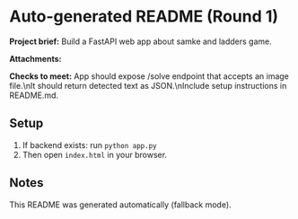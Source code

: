 # Auto-generated README (Round 1)

**Project brief:** Build a FastAPI web app about samke and ladders game.

**Attachments:**


**Checks to meet:**
App should expose /solve endpoint that accepts an image file.\nIt should return detected text as JSON.\nInclude setup instructions in README.md.

## Setup
1. If backend exists: run `python app.py`
2. Then open `index.html` in your browser.

## Notes
This README was generated automatically (fallback mode).